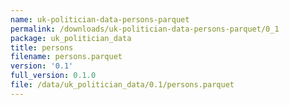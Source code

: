 ```yaml
---
name: uk-politician-data-persons-parquet
permalink: /downloads/uk-politician-data-persons-parquet/0_1
package: uk_politician_data
title: persons
filename: persons.parquet
version: '0.1'
full_version: 0.1.0
file: /data/uk_politician_data/0.1/persons.parquet
---
```

